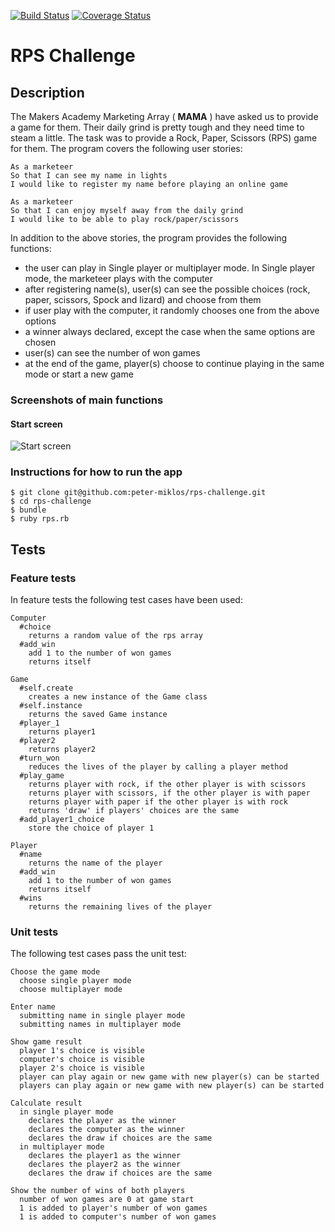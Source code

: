 [![Build Status](https://travis-ci.org/makersacademy/rps-challenge.svg?branch=master)](https://travis-ci.org/makersacademy/rps-challenge)
[![Coverage Status](https://camo.githubusercontent.com/7232f69a10a0bc5595b44af950411307b2e69339/68747470733a2f2f636f766572616c6c732e696f2f6275696c64732f373733393832382f6261646765)](https://camo.githubusercontent.com/7232f69a10a0bc5595b44af950411307b2e69339/68747470733a2f2f636f766572616c6c732e696f2f6275696c64732f373733393832382f6261646765)

RPS Challenge
==================

Description
-------
The Makers Academy Marketing Array ( **MAMA** ) have asked us to provide a game for them. Their daily grind is pretty tough and they need time to steam a little. The task was to provide a Rock, Paper, Scissors (RPS) game for them. The program covers the following user stories:

```
As a marketeer
So that I can see my name in lights
I would like to register my name before playing an online game

As a marketeer
So that I can enjoy myself away from the daily grind
I would like to be able to play rock/paper/scissors
```
In addition to the above stories, the program provides the following functions:
- the user can play in Single player or multiplayer mode. In Single player mode, the marketeer plays with the computer
- after registering name(s), user(s) can see the possible choices (rock, paper, scissors, Spock and lizard) and choose from them
- if user play with the computer, it randomly chooses one from the above options
- a winner always declared, except the case when the same options are chosen
- user(s) can see the number of won games
- at the end of the game, player(s) choose to continue playing in the same mode or start a new game

### Screenshots of main functions
#### Start screen
![Start screen](https://www.dropbox.com/s/y1jwp5ogiv19qhm/rps_start_screen.png)




### Instructions for how to run the app

```
$ git clone git@github.com:peter-miklos/rps-challenge.git
$ cd rps-challenge
$ bundle
$ ruby rps.rb
```

Tests
-------
### Feature tests
In feature tests the following test cases have been used:
```
Computer
  #choice
    returns a random value of the rps array
  #add_win
    add 1 to the number of won games
    returns itself

Game
  #self.create
    creates a new instance of the Game class
  #self.instance
    returns the saved Game instance
  #player_1
    returns player1
  #player2
    returns player2
  #turn_won
    reduces the lives of the player by calling a player method
  #play_game
    returns player with rock, if the other player is with scissors
    returns player with scissors, if the other player is with paper
    returns player with paper if the other player is with rock
    returns 'draw' if players' choices are the same
  #add_player1_choice
    store the choice of player 1

Player
  #name
    returns the name of the player
  #add_win
    add 1 to the number of won games
    returns itself
  #wins
    returns the remaining lives of the player
```

### Unit tests
The following test cases pass the unit test:
```
Choose the game mode
  choose single player mode
  choose multiplayer mode

Enter name
  submitting name in single player mode
  submitting names in multiplayer mode

Show game result
  player 1's choice is visible
  computer's choice is visible
  player 2's choice is visible
  player can play again or new game with new player(s) can be started
  players can play again or new game with new player(s) can be started

Calculate result
  in single player mode
    declares the player as the winner
    declares the computer as the winner
    declares the draw if choices are the same
  in multiplayer mode
    declares the player1 as the winner
    declares the player2 as the winner
    declares the draw if choices are the same

Show the number of wins of both players
  number of won games are 0 at game start
  1 is added to player's number of won games
  1 is added to computer's number of won games
```
